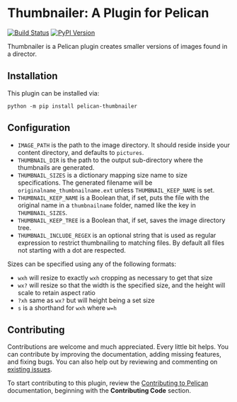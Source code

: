 # Thumbnailer: A Plugin for Pelican

[![Build Status](https://img.shields.io/github/workflow/status/pelican-plugins/thumbnailer/build)](https://github.com/pelican-plugins/thumbnailer/actions) [![PyPI Version](https://img.shields.io/pypi/v/pelican-thumbnailer)](https://pypi.org/project/pelican-thumbnailer/)

Thumbnailer is a Pelican plugin creates smaller versions of images found in a director.


## Installation

This plugin can be installed via:

    python -m pip install pelican-thumbnailer


## Configuration

* `IMAGE_PATH` is the path to the image directory. It should reside inside your content directory, and defaults to `pictures`.
* `THUMBNAIL_DIR` is the path to the output sub-directory where the thumbnails are generated.
* `THUMBNAIL_SIZES` is a dictionary mapping size name to size specifications.
  The generated filename will be `originalname_thumbnailname.ext` unless `THUMBNAIL_KEEP_NAME` is set.
* `THUMBNAIL_KEEP_NAME` is a Boolean that, if set, puts the file with the original name in a `thumbnailname` folder, named like the key in `THUMBNAIL_SIZES`.
* `THUMBNAIL_KEEP_TREE` is a Boolean that, if set, saves the image directory tree.
* `THUMBNAIL_INCLUDE_REGEX` is an optional string that is used as regular expression to restrict thumbnailing to matching files. By default all files not starting with a dot are respected.

Sizes can be specified using any of the following formats:

* `wxh` will resize to exactly `wxh` cropping as necessary to get that size
* `wx?` will resize so that the width is the specified size, and the height will scale to retain aspect ratio
* `?xh` same as `wx?` but will height being a set size
* `s` is a shorthand for `wxh` where `w=h`


## Contributing

Contributions are welcome and much appreciated. Every little bit helps. You can contribute by improving the documentation, adding missing features, and fixing bugs. You can also help out by reviewing and commenting on [existing issues][].

To start contributing to this plugin, review the [Contributing to Pelican][] documentation, beginning with the **Contributing Code** section.

[existing issues]: https://github.com/pelican-plugins/thumbnailer/issues
[Contributing to Pelican]: https://docs.getpelican.com/en/latest/contribute.html
